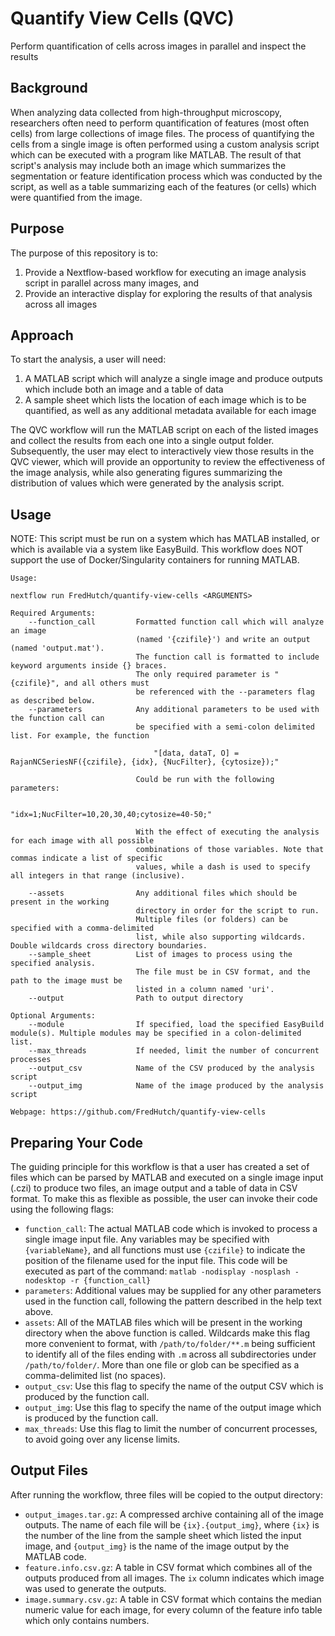# Quantify View Cells (QVC)

Perform quantification of cells across images in parallel and inspect the results

## Background

When analyzing data collected from high-throughput microscopy, researchers often
need to perform quantification of features (most often cells) from large collections
of image files. The process of quantifying the cells from a single image is often
performed using a custom analysis script which can be executed with a program like
MATLAB. The result of that script's analysis may include both an image which summarizes
the segmentation or feature identification process which was conducted by the script,
as well as a table summarizing each of the features (or cells) which were quantified
from the image.

## Purpose

The purpose of this repository is to:

1. Provide a Nextflow-based workflow for executing an image analysis script in parallel
across many images, and
2. Provide an interactive display for exploring the results of that analysis across
all images

## Approach

To start the analysis, a user will need:

1. A MATLAB script which will analyze a single image and produce outputs which include
both an image and a table of data
2. A sample sheet which lists the location of each image which is to be quantified, as
well as any additional metadata available for each image

The QVC workflow will run the MATLAB script on each of the listed images and collect the
results from each one into a single output folder. Subsequently, the user may elect
to interactively view those results in the QVC viewer, which will provide an opportunity
to review the effectiveness of the image analysis, while also generating figures summarizing
the distribution of values which were generated by the analysis script.

## Usage

NOTE: This script must be run on a system which has MATLAB installed, or which is available
via a system like EasyBuild. This workflow does NOT support the use of Docker/Singularity
containers for running MATLAB.

```
Usage:

nextflow run FredHutch/quantify-view-cells <ARGUMENTS>

Required Arguments:
    --function_call         Formatted function call which will analyze an image
                            (named '{czifile}') and write an output (named 'output.mat').
                            The function call is formatted to include keyword arguments inside {} braces.
                            The only required parameter is "{czifile}", and all others must
                            be referenced with the --parameters flag as described below.
    --parameters            Any additional parameters to be used with the function call can
                            be specified with a semi-colon delimited list. For example, the function

                                "[data, dataT, O] = RajanNCSeriesNF({czifile}, {idx}, {NucFilter}, {cytosize});"
                            
                            Could be run with the following parameters:

                                "idx=1;NucFilter=10,20,30,40;cytosize=40-50;"

                            With the effect of executing the analysis for each image with all possible
                            combinations of those variables. Note that commas indicate a list of specific
                            values, while a dash is used to specify all integers in that range (inclusive).

    --assets                Any additional files which should be present in the working
                            directory in order for the script to run.
                            Multiple files (or folders) can be specified with a comma-delimited
                            list, while also supporting wildcards. Double wildcards cross directory boundaries.
    --sample_sheet          List of images to process using the specified analysis.
                            The file must be in CSV format, and the path to the image must be
                            listed in a column named 'uri'.
    --output                Path to output directory

Optional Arguments:
    --module                If specified, load the specified EasyBuild module(s). Multiple modules may be specified in a colon-delimited list.
    --max_threads           If needed, limit the number of concurrent processes
    --output_csv            Name of the CSV produced by the analysis script
    --output_img            Name of the image produced by the analysis script

Webpage: https://github.com/FredHutch/quantify-view-cells
```

## Preparing Your Code

The guiding principle for this workflow is that a user has created a set of files
which can be parsed by MATLAB and executed on a single image input (.czi) to produce
two files, an image output and a table of data in CSV format. To make this as flexible
as possible, the user can invoke their code using the following flags:

- `function_call`: The actual MATLAB code which is invoked to process a single image input file.
Any variables may be specified with `{variableName}`, and all functions must use `{czifile}` to indicate
the position of the filename used for the input file. This code will be executed as part of the
command: `matlab -nodisplay -nosplash -nodesktop -r {function_call}`
- `parameters`: Additional values may be supplied for any other parameters used in the function call,
following the pattern described in the help text above.
- `assets`: All of the MATLAB files which will be present in the working directory when the above function is called. Wildcards make this flag more convenient to format, with `/path/to/folder/**.m` being sufficient to identify all of the files ending with `.m` across all subdirectories under `/path/to/folder/`. More than one file or glob can be specified as a comma-delimited list (no spaces).
- `output_csv`: Use this flag to specify the name of the output CSV which is produced by the function call.
- `output_img`: Use this flag to specify the name of the output image which is produced by the function call.
- `max_threads`: Use this flag to limit the number of concurrent processes, to avoid going over any license limits.

## Output Files

After running the workflow, three files will be copied to the output directory:

- `output_images.tar.gz`: A compressed archive containing all of the image outputs.
The name of each file will be `{ix}.{output_img}`, where `{ix}` is the number of the line
from the sample sheet which listed the input image, and `{output_img}` is the name
of the image output by the MATLAB code.
- `feature.info.csv.gz`: A table in CSV format which combines all of the outputs produced
from all images. The `ix` column indicates which image was used to generate the outputs.
- `image.summary.csv.gz`: A table in CSV format which contains the median numeric value
for each image, for every column of the feature info table which only contains numbers.
